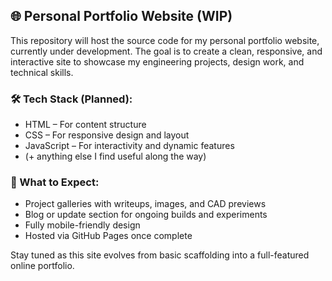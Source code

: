 ## **🌐 Personal Portfolio Website (WIP)**

This repository will host the source code for my personal portfolio website, currently under development. The goal is to create a clean, responsive, and interactive site to showcase my engineering projects, design work, and technical skills.

### **🛠️ Tech Stack (Planned):**
- HTML – For content structure
- CSS – For responsive design and layout
- JavaScript – For interactivity and dynamic features
- (+ anything else I find useful along the way)

### 🚧 What to Expect:
- Project galleries with writeups, images, and CAD previews
- Blog or update section for ongoing builds and experiments
- Fully mobile-friendly design
- Hosted via GitHub Pages once complete

Stay tuned as this site evolves from basic scaffolding into a full-featured online portfolio.
